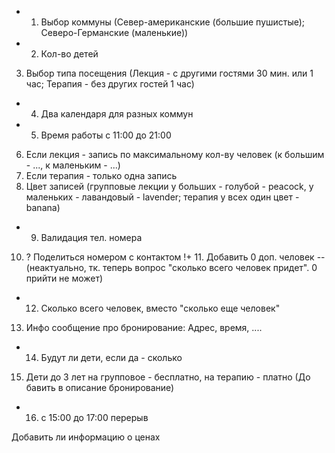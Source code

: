 + 1. Выбор коммуны (Север-американские (большие пушистые); Северо-Германские (маленькие))
+ 2. Кол-во детей
3. Выбор типа посещения (Лекция - с другими гостями 30 мин. или 1 час; Терапия - без других гостей 1 час)
+ 4. Два календаря для разных коммун
+ 5. Время работы с 11:00 до 21:00
6. Если лекция - запись по максимальному кол-ву человек (к большим - ..., к маленьким - ...)
7. Если терапия - только одна запись
8. Цвет записей (групповые лекции у больших - голубой - peacock, у маленьких - лавандовый - lavender; терапия у всех один цвет - banana)
+ 9. Валидация тел. номера
10. ? Поделиться номером с контактом
!+ 11. Добавить 0 доп. человек  -- (неактуально, тк. теперь вопрос "сколько всего человек придет". 0 прийти не может)
+ 12. Сколько всего человек, вместо "сколько еще человек"
13. Инфо сообщение про бронирование: Адрес, время, ....
+ 14. Будут ли дети, если да - сколько
15. Дети до 3 лет на групповое - бесплатно, на терапию - платно (До бавить в описание бронирование)
+ 16. с 15:00 до 17:00 перерыв

Добавить ли информацию о ценах